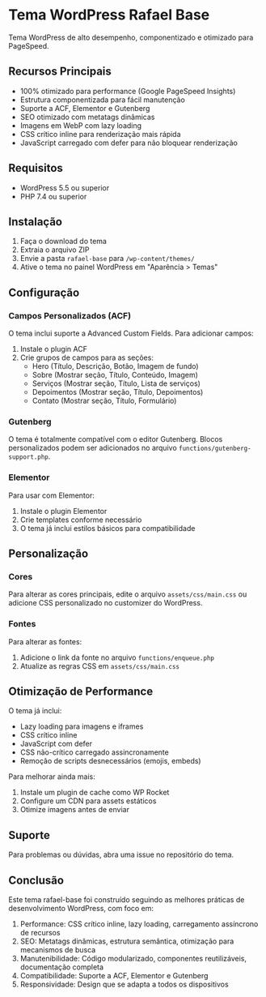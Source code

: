 # Tema WordPress Rafael Base

Tema WordPress de alto desempenho, componentizado e otimizado para PageSpeed.

## Recursos Principais

- 100% otimizado para performance (Google PageSpeed Insights)
- Estrutura componentizada para fácil manutenção
- Suporte a ACF, Elementor e Gutenberg
- SEO otimizado com metatags dinâmicas
- Imagens em WebP com lazy loading
- CSS crítico inline para renderização mais rápida
- JavaScript carregado com defer para não bloquear renderização

## Requisitos

- WordPress 5.5 ou superior
- PHP 7.4 ou superior

## Instalação

1. Faça o download do tema
2. Extraia o arquivo ZIP
3. Envie a pasta `rafael-base` para `/wp-content/themes/`
4. Ative o tema no painel WordPress em "Aparência > Temas"

## Configuração

### Campos Personalizados (ACF)

O tema inclui suporte a Advanced Custom Fields. Para adicionar campos:

1. Instale o plugin ACF
2. Crie grupos de campos para as seções:
   - Hero (Título, Descrição, Botão, Imagem de fundo)
   - Sobre (Mostrar seção, Título, Conteúdo, Imagem)
   - Serviços (Mostrar seção, Título, Lista de serviços)
   - Depoimentos (Mostrar seção, Título, Depoimentos)
   - Contato (Mostrar seção, Título, Formulário)

### Gutenberg

O tema é totalmente compatível com o editor Gutenberg. Blocos personalizados podem ser adicionados no arquivo `functions/gutenberg-support.php`.

### Elementor

Para usar com Elementor:

1. Instale o plugin Elementor
2. Crie templates conforme necessário
3. O tema já inclui estilos básicos para compatibilidade

## Personalização

### Cores

Para alterar as cores principais, edite o arquivo `assets/css/main.css` ou adicione CSS personalizado no customizer do WordPress.

### Fontes

Para alterar as fontes:

1. Adicione o link da fonte no arquivo `functions/enqueue.php`
2. Atualize as regras CSS em `assets/css/main.css`

## Otimização de Performance

O tema já inclui:

- Lazy loading para imagens e iframes
- CSS crítico inline
- JavaScript com defer
- CSS não-crítico carregado assincronamente
- Remoção de scripts desnecessários (emojis, embeds)

Para melhorar ainda mais:

1. Instale um plugin de cache como WP Rocket
2. Configure um CDN para assets estáticos
3. Otimize imagens antes de enviar

## Suporte

Para problemas ou dúvidas, abra uma issue no repositório do tema.

## Conclusão

Este tema rafael-base foi construído seguindo as melhores práticas de desenvolvimento WordPress, com foco em:

1. Performance: CSS crítico inline, lazy loading, carregamento assíncrono de recursos
2. SEO: Metatags dinâmicas, estrutura semântica, otimização para mecanismos de busca
3. Manutenibilidade: Código modularizado, componentes reutilizáveis, documentação completa
4. Compatibilidade: Suporte a ACF, Elementor e Gutenberg
5. Responsividade: Design que se adapta a todos os dispositivos
